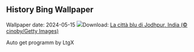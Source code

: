 ## History Bing Wallpaper
Wallpaper date: 2024-05-15
![](https://www.bing.com/th?id=OHR.BlueCityIndia_IT-IT7121297677_UHD.jpg&w=1000)Download: [La città blu di Jodhpur, India (© cinoby/Getty Images)](https://www.bing.com/th?id=OHR.BlueCityIndia_IT-IT7121297677_UHD.jpg)

Auto get programm by LtgX
